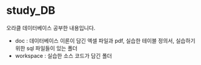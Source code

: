 # study_DB
오라클 데이터베이스 공부한 내용입니다.

- doc : 데이터베이스 이론이 담긴 엑셀 파일과 pdf, 실습한 테이블 정의서, 실습하기 위한 sql 파일들이 있는 폴더
- workspace : 실습한 소스 코드가 담긴 폴더
